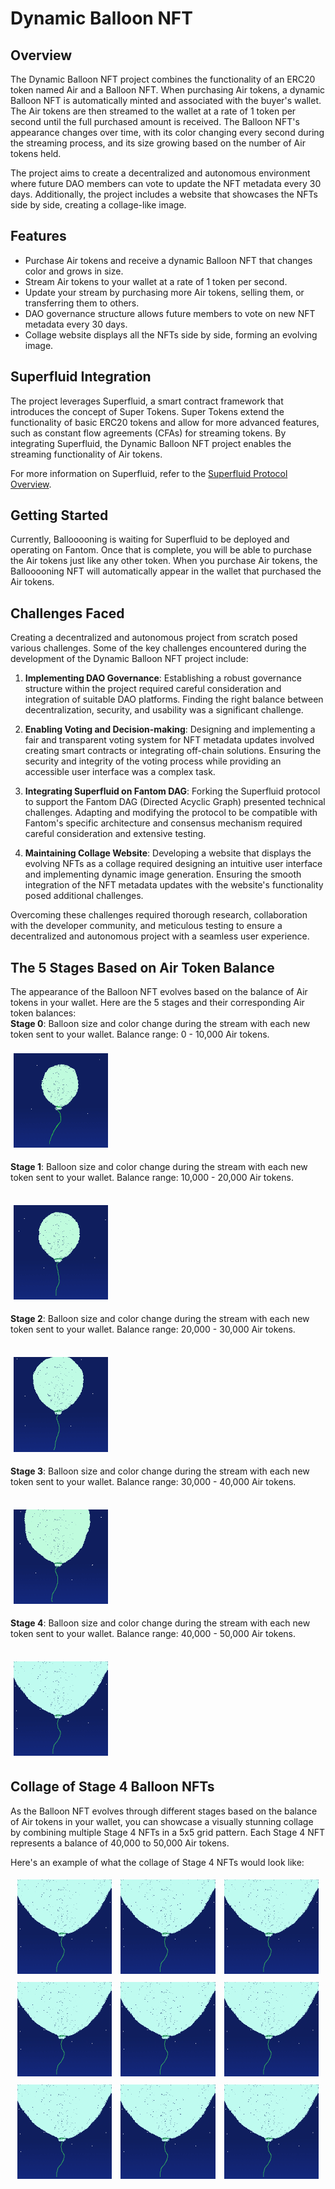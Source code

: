 # Dynamic Balloon NFT

## Overview

The Dynamic Balloon NFT project combines the functionality of an ERC20 token named Air and a Balloon NFT. When purchasing Air tokens, a dynamic Balloon NFT is automatically minted and associated with the buyer's wallet. The Air tokens are then streamed to the wallet at a rate of 1 token per second until the full purchased amount is received. The Balloon NFT's appearance changes over time, with its color changing every second during the streaming process, and its size growing based on the number of Air tokens held.

The project aims to create a decentralized and autonomous environment where future DAO members can vote to update the NFT metadata every 30 days. Additionally, the project includes a website that showcases the NFTs side by side, creating a collage-like image.

## Features

- Purchase Air tokens and receive a dynamic Balloon NFT that changes color and grows in size.
- Stream Air tokens to your wallet at a rate of 1 token per second.
- Update your stream by purchasing more Air tokens, selling them, or transferring them to others.
- DAO governance structure allows future members to vote on new NFT metadata every 30 days.
- Collage website displays all the NFTs side by side, forming an evolving image.

## Superfluid Integration

The project leverages Superfluid, a smart contract framework that introduces the concept of Super Tokens. Super Tokens extend the functionality of basic ERC20 tokens and allow for more advanced features, such as constant flow agreements (CFAs) for streaming tokens. By integrating Superfluid, the Dynamic Balloon NFT project enables the streaming functionality of Air tokens.

For more information on Superfluid, refer to the [Superfluid Protocol Overview](https://docs.superfluid.finance/superfluid/protocol-overview/in-depth-overview).

## Getting Started

Currently, Ballooooning is waiting for Superfluid to be deployed and operating on Fantom. Once that is complete, you will be able to purchase the Air tokens just like any other token. When you purchase Air tokens, the Ballooooning NFT will automatically appear in the wallet that purchased the Air tokens.

## Challenges Faced

Creating a decentralized and autonomous project from scratch posed various challenges. Some of the key challenges encountered during the development of the Dynamic Balloon NFT project include:

1. **Implementing DAO Governance**: Establishing a robust governance structure within the project required careful consideration and integration of suitable DAO platforms. Finding the right balance between decentralization, security, and usability was a significant challenge.

2. **Enabling Voting and Decision-making**: Designing and implementing a fair and transparent voting system for NFT metadata updates involved creating smart contracts or integrating off-chain solutions. Ensuring the security and integrity of the voting process while providing an accessible user interface was a complex task.

3. **Integrating Superfluid on Fantom DAG**: Forking the Superfluid protocol to support the Fantom DAG (Directed Acyclic Graph) presented technical challenges. Adapting and modifying the protocol to be compatible with Fantom's specific architecture and consensus mechanism required careful consideration and extensive testing.

4. **Maintaining Collage Website**: Developing a website that displays the evolving NFTs as a collage required designing an intuitive user interface and implementing dynamic image generation. Ensuring the smooth integration of the NFT metadata updates with the website's functionality posed additional challenges.

Overcoming these challenges required thorough research, collaboration with the developer community, and meticulous testing to ensure a decentralized and autonomous project with a seamless user experience.

## The 5 Stages Based on Air Token Balance

The appearance of the Balloon NFT evolves based on the balance of Air tokens in your wallet. Here are the 5 stages and their corresponding Air token balances:
<br>
**Stage 0**: Balloon size and color change during the stream with each new token sent to your wallet. Balance range: 0 - 10,000 Air tokens.
<br><br>
<img src="./resources/img/stage 0.gif" alt="process" width="30%" style="margin: 5px;">

**Stage 1**: Balloon size and color change during the stream with each new token sent to your wallet. Balance range: 10,000 - 20,000 Air tokens.

<br><img src="./resources/img/stage 1.gif" alt="process" width="30%" style="margin: 5px;">

**Stage 2**: Balloon size and color change during the stream with each new token sent to your wallet. Balance range: 20,000 - 30,000 Air tokens.

<br><img src="./resources/img/stage 2.gif" alt="process" width="30%" style="margin: 5px;">

**Stage 3**: Balloon size and color change during the stream with each new token sent to your wallet. Balance range: 30,000 - 40,000 Air tokens.

<br><img src="./resources/img/stage 3.gif" alt="process" width="30%" style="margin: 5px;">

**Stage 4**: Balloon size and color change during the stream with each new token sent to your wallet. Balance range: 40,000 - 50,000 Air tokens.

<br><img src="./resources/img/stage 4.gif" alt="process" width="30%" style="margin: 5px;">

## Collage of Stage 4 Balloon NFTs

As the Balloon NFT evolves through different stages based on the balance of Air tokens in your wallet, you can showcase a visually stunning collage by combining multiple Stage 4 NFTs in a 5x5 grid pattern. Each Stage 4 NFT represents a balance of 40,000 to 50,000 Air tokens.

Here's an example of what the collage of Stage 4 NFTs would look like:

<div align="center">
<img src="./resources/img/stage 4.gif" alt="process" width="30%" style="margin: 5px;">
<img src="./resources/img/stage 4.gif" alt="process" width="30%" style="margin: 5px;">
<img src="./resources/img/stage 4.gif" alt="process" width="30%" style="margin: 5px;">
<img src="./resources/img/stage 4.gif" alt="process" width="30%" style="margin: 5px;">
<img src="./resources/img/stage 4.gif" alt="process" width="30%" style="margin: 5px;">
<img src="./resources/img/stage 4.gif" alt="process" width="30%" style="margin: 5px;">
<img src="./resources/img/stage 4.gif" alt="process" width="30%" style="margin: 5px;">
<img src="./resources/img/stage 4.gif" alt="process" width="30%" style="margin: 5px;">
<img src="./resources/img/stage 4.gif" alt="process" width="30%" style="margin: 5px;">
</div>





